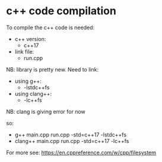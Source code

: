 # c++ code compilation
To compile the c++ code is needed:
* c++ version:
    + c++17
* link file:
    + run.cpp

NB: library <filesystem> is pretty new.
Need to link:
* using g++:
    + -lstdc++fs
* using clang++:
    + -lc++fs

NB: clang is giving error for now

so:
* g++     main.cpp run.cpp -std=c++17 -lstdc++fs
* clang++ main.cpp run.cpp -std=c++17 -lc++fs

For more see:
https://en.cppreference.com/w/cpp/filesystem
